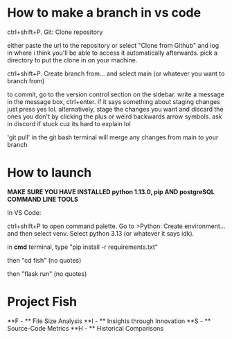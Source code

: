 # How to make a branch in vs code

ctrl+shift+P. Git: Clone repository

either paste the url to the repository or select "Clone from Github" and log in where i think you'll be able to access it automatically afterwards. pick a directory to put the clone in on your machine.

ctrl+shift+P. Create branch from... and select main (or whatever you want to branch from)

to commit, go to the version control section on the sidebar. write a message in the message box, ctrl+enter. if it says something about staging changes just press yes lol. alternatively, stage the changes you want and discard the ones you don't by clicking the plus or weird backwards arrow symbols. ask in discord if stuck cuz its hard to explain lol

'git pull' in the git bash terminal will merge any changes from main to your branch

# How to launch

**MAKE SURE YOU HAVE INSTALLED python 1.13.0, pip AND postgreSQL COMMAND LINE TOOLS**

In VS Code:

ctrl+shift+P to open command palette. Go to >Python: Create environment... and then select venv. Select python 3.13 (or whatever it says idk).

in **cmd** terminal, type "pip install -r requirements.txt"

then "cd fish" (no quotes)

then "flask run" (no quotes)

# Project Fish
**F - ** File Size Analysis
**I - ** Insights through Innovation
**S - ** Source-Code Metrics
**H - ** Historical Comparisons
